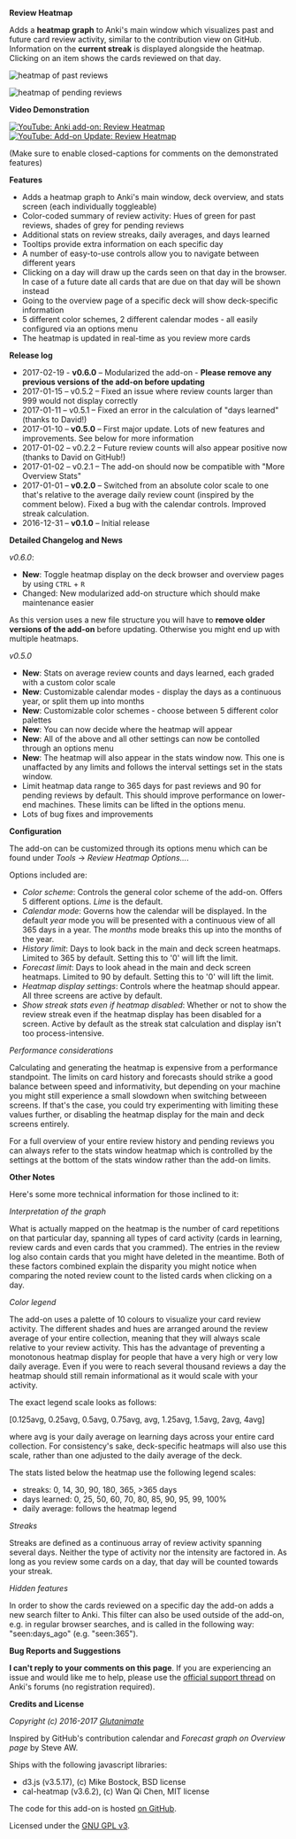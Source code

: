 **Review Heatmap**

Adds a **heatmap graph** to Anki's main window which visualizes past and future card review activity, similar to the contribution view on GitHub. Information on the **current streak** is displayed alongside the heatmap. Clicking on an item shows the cards reviewed on that day.

![heatmap of past reviews](https://github.com/Glutanimate/review-heatmap/blob/master/screenshots/review-heatmap-1.png)

![heatmap of pending reviews](https://github.com/Glutanimate/review-heatmap/blob/master/screenshots/review-heatmap-2.png)

**Video Demonstration**

[![YouTube: Anki add-on: Review Heatmap](https://i.ytimg.com/vi/3Hk5TYdvKnM/mqdefault.jpg)](https://youtu.be/3Hk5TYdvKnM)  [![YouTube: Add-on Update: Review Heatmap](https://i.ytimg.com/vi/2u8p0N47eUg/mqdefault.jpg)](https://youtu.be/2u8p0N47eUg)

(Make sure to enable closed-captions for comments on the demonstrated features)

**Features**

- Adds a heatmap graph to Anki's main window, deck overview, and stats screen (each individually toggleable)
- Color-coded summary of review activity: Hues of green for past reviews, shades of grey for pending reviews
- Additional stats on review streaks, daily averages, and days learned
- Tooltips provide extra information on each specific day
- A number of easy-to-use controls allow you to navigate between different years
- Clicking on a day will draw up the cards seen on that day in the browser. In case of a future date all cards that are due on that day will be shown instead
- Going to the overview page of a specific deck will show deck-specific information
- 5 different color schemes, 2 different calendar modes - all easily configured via an options menu
- The heatmap is updated in real-time as you review more cards

**Release log**

- 2017-02-19 - **v0.6.0** – Modularized the add-on - **Please remove any previous versions of the add-on before updating**
- 2017-01-15 – v0.5.2 – Fixed an issue where review counts larger than 999 would not display correctly
- 2017-01-11 – v0.5.1 – Fixed an error in the calculation of "days learned" (thanks to David!)
- 2017-01-10 – **v0.5.0** – First major update. Lots of new features and improvements. See below for more information
- 2017-01-02 – v0.2.2 – Future review counts will also appear positive now (thanks to David on GitHub!)
- 2017-01-02 – v0.2.1 – The add-on should now be compatible with "More Overview Stats"
- 2017-01-01 – **v0.2.0** – Switched from an absolute color scale to one that's relative to the average daily review count (inspired by the comment below). Fixed a bug with the calendar controls. Improved streak calculation.
- 2016-12-31 – **v0.1.0** – Initial release

**Detailed Changelog and News**

*v0.6.0*:

- **New**: Toggle heatmap display on the deck browser and overview pages by using <code>CTRL</code> + <code>R</code>
- Changed: New modularized add-on structure which should make maintenance easier

As this version uses a new file structure you will have to **remove older versions of the add-on** before updating. Otherwise you might end up with multiple heatmaps.

*v0.5.0*

- **New**: Stats on average review counts and days learned, each graded with a custom color scale
- **New**: Customizable calendar modes - display the days as a continuous year, or split them up into months
- **New**: Customizable color schemes - choose between 5 different color palettes
- **New**: You can now decide where the heatmap will appear
- **New**: All of the above and all other settings can now be contolled through an options menu
- **New**: The heatmap will also appear in the stats window now. This one is unaffacted by any limits and follows the interval settings set in the stats window.
- Limit heatmap data range to 365 days for past reviews and 90 for pending reviews by default. This should improve performance on lower-end machines. These limits can be lifted in the options menu.
- Lots of bug fixes and improvements

**Configuration**

The add-on can be customized through its options menu which can be found under *Tools* → *Review Heatmap Options...*.

Options included are:

- *Color scheme*: Controls the general color scheme of the add-on. Offers 5 different options. *Lime* is the default.
- *Calendar mode*: Governs how the calendar will be displayed. In the default *year* mode you will be presented with a continuous view of all 365 days in a year. The *months* mode breaks this up into the months of the year.
- *History limit*: Days to look back in the main and deck screen heatmaps. Limited to 365 by default. Setting this to '0' will lift the limit.
- *Forecast limit*: Days to look ahead in the main and deck screen heatmaps. Limited to 90 by default. Setting this to '0' will lift the limit.
- *Heatmap display settings*: Controls where the heatmap should appear. All three screens are active by default.
- *Show streak stats even if heatmap disabled*: Whether or not to show the review streak even if the heatmap display has been disabled for a screen. Active by default as the streak stat calculation and display isn't too process-intensive.

*Performance considerations*

Calculating and generating the heatmap is expensive from a performance standpoint. The limits on card history and forecasts should strike a good balance between speed and informativity, but depending on your machine you might still experience a small slowdown when switching betweeen screens. If that's the case, you could try experimenting with limiting these values further, or disabling the heatmap display for the main and deck screens entirely.

For a full overview of your entire review history and pending reviews you can always refer to the stats window heatmap which is controlled by the settings at the bottom of the stats window rather than the add-on limits.

**Other Notes**

Here's some more technical information for those inclined to it:

*Interpretation of the graph*

What is actually mapped on the heatmap is the number of card repetitions on that particular day, spanning all types of card activity (cards in learning, review cards and even cards that you crammed). The entries in the review log also contain cards that you might have deleted in the meantime. Both of these factors combined explain the disparity you might notice when comparing the noted review count to the listed cards when clicking on a day.

*Color legend*

The add-on uses a palette of 10 colours to visualize your card review activity. The different shades and hues are arranged around the review average of your entire collection, meaning that they will always scale relative to your review activity. This has the advantage of preventing a monotonous heatmap display for people that have a very high or very low daily average. Even if you were to reach several thousand reviews a day the heatmap should still remain informational as it would scale with your activity.

The exact legend scale looks as follows:

[0.125avg, 0.25avg, 0.5avg, 0.75avg, avg, 1.25avg, 1.5avg, 2avg, 4avg]

where avg is your daily average on learning days across your entire card collection. For consistency's sake, deck-specific heatmaps will also use this scale, rather than one adjusted to the daily average of the deck.

The stats listed below the heatmap use the following legend scales:

- streaks: 0, 14, 30, 90, 180, 365, >365 days
- days learned: 0, 25, 50, 60, 70, 80, 85, 90, 95, 99, 100%
- daily average: follows the heatmap legend

*Streaks*

Streaks are defined as a continuous array of review activity spanning several days. Neither the type of activity nor the intensity are factored in. As long as you review some cards on a day, that day will be counted towards your streak.

*Hidden features*

In order to show the cards reviewed on a specific day the add-on adds a new search filter to Anki. This filter can also be used outside of the add-on, e.g. in regular browser searches, and is called in the following way: "seen:days_ago" (e.g. "seen:365").

**Bug Reports and Suggestions**

**I can't reply to your comments on this page**. If you are experiencing an issue and would like me to help, please use the [official support thread](https://anki.tenderapp.com/discussions/add-ons/8707-review-heatmap-official-thread) on Anki's forums (no registration required).

**Credits and License**

*Copyright (c) 2016-2017 [Glutanimate](https://github.com/Glutanimate)*

Inspired by GitHub's contribution calendar and *Forecast graph on Overview page* by Steve AW.

Ships with the following javascript libraries:

- d3.js (v3.5.17), (c) Mike Bostock, BSD license
- cal-heatmap (v3.6.2), (c) Wan Qi Chen, MIT license

The code for this add-on is hosted [on GitHub](https://github.com/Glutanimate/review-heatmap).

Licensed under the [GNU GPL v3](http://www.gnu.de/documents/gpl-3.0.en.html). 
